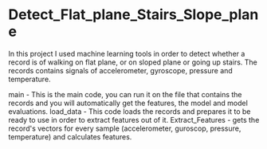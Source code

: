 # Detect_Flat_plane_Stairs_Slope_plane
In this project I used machine learning tools in order to detect whether a record is of walking on flat plane, or on sloped plane or going up stairs. The records contains signals of accelerometer, gyroscope, pressure and temperature. 

main - This is the main code, you can run it on the file that contains the records and you will automatically get the features, the model and model evaluations.
load_data - This code loads the records and prepares it to be ready to use in order to extract features out of it.
Extract_Features - gets the record's vectors for every sample (accelerometer, guroscop, pressure, temperature) and calculates features.
